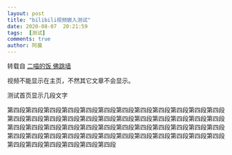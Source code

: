 ```yaml
---
layout: post
title: "bilibili视频嵌入测试"
date: 2020-08-07  20:21:59
tags:  [测试]
comments: true
author: 阿晨
---
```

转载自 [二喵的饭 佛跳墙](https://www.bilibili.com/video/BV1NT4y177TM?zw)


视频不能显示在主页，不然其它文章不会显示。

测试首页显示几段文字

第四段第四段第四段第四段第四段第四段第四段第四段第四段第四段第四段第四段第四段第四段第四段第四段第四段第四段第四段第四段第四段第四段第四段第四段第四段第四段第四段第四段第四段第四段第四段第四段第四段第四段第四段第四段第四段第四段第四段第四段第四段第四段第四段第四段第四段第四段第四段第四段第四段第四段第四段第四段第四段第四段
